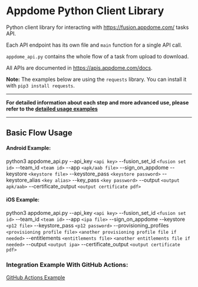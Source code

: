 # Appdome Python Client Library
Python client library for interacting with https://fusion.appdome.com/ tasks API.

Each API endpoint has its own file and `main` function for a single API call.

`appdome_api.py` contains the whole flow of a task from upload to download.

All APIs are documented in https://apis.appdome.com/docs.

**Note:** The examples below are using the `requests` library. You can install it with `pip3 install requests`.

---
**For detailed information about each step and more advanced use, please refer to the [detailed usage examples](./appdome-api-python/README.md)**

---

## Basic Flow Usage

#### Android Example:

python3 appdome_api.py --api_key `<api key>` --fusion_set_id `<fusion set id>` --team_id `<team id>` --app `<apk/aab file>` --sign_on_appdome --keystore `<keystore file>` --keystore_pass `<keystore password>` --keystore_alias `<key alias>` --key_pass `<key password>` --output `<output apk/aab>` --certificate_output `<output certificate pdf>`

#### iOS Example:

python3 appdome_api.py --api_key `<api key>` --fusion_set_id `<fusion set id>` --team_id `<team id>` --app `<ipa file>` --sign_on_appdome --keystore `<p12 file>` --keystore_pass `<p12 password>` --provisioning_profiles `<provisioning profile file>` `<another provisioning profile file if needed>` --entitlements `<entitlements file>` `<another entitlements file if needed>` --output `<output ipa>` --certificate_output `<output certificate pdf>`

### Integration Example With GitHub Actions:
[GitHub Actions Example](github_actions_appdome_workflow_example.yml)
